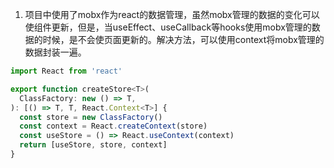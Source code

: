 1. 项目中使用了mobx作为react的数据管理，虽然mobx管理的数据的变化可以使组件更新，但是，当useEffect、useCallback等hooks使用mobx管理的数据的时候，是不会使页面更新的。解决方法，可以使用context将mobx管理的数据封装一遍。
```js
import React from 'react'

export function createStore<T>(
  ClassFactory: new () => T,
): [() => T, T, React.Context<T>] {
  const store = new ClassFactory()
  const context = React.createContext(store)
  const useStore = () => React.useContext(context)
  return [useStore, store, context]
}

```
